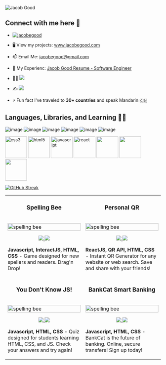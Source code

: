 ![Jacob Good](https://user-images.githubusercontent.com/57625094/168236708-294de0dc-703f-435e-bfd0-e85bdfca6542.png)

<!-- <h1 align="center">Hi 👋, I'm Jacob</h1>
<h3 align="center">A passionate full-stack developer from the USA</h3>
-->
 
 
## Connect with me here 🔗
- <p align="left"> <a href="https://twitter.com/jacobegood" target="blank"><img src="https://img.shields.io/twitter/follow/jacobegood?logo=twitter&style=for-the-badge" alt="jacobegood" /></a> </p>
- 🖥 View my projects: <a href="www.jacobegood.com" target="_blank">www.jacobegood.com</a>
- 📫 Email Me: jacobegood@gmail.com
- 📄 My Experienc: [Jacob Good Resume - Software Engineer](https://www.jacobegood.com/Software%20Engineer%20-%20Jacob%20Good.pdf)
- 🧑‍💻 <a href="https://www.linkedin.com/in/jacobegood/" target="_blank"><img src="https://img.shields.io/badge/LinkedIn-0077B5?style=for-the-badge&logo=linkedin&logoColor=white"></a>
- ✍️ <a href="https://snake0.hashnode.dev/" target="_blank"><img src="https://img.shields.io/badge/Hashnode-2962FF?style=for-the-badge&logo=hashnode&logoColor=white"></a>
 
- ⚡ Fun fact I've traveled to **30+ countries** and speak Mandarin 🇨🇳



## Languages, Libraries, and Learning 👨‍💻
   ![image](https://img.shields.io/badge/Numpy-777BB4?style=for-the-badge&logo=numpy&logoColor=white
)   ![image](https://img.shields.io/badge/Pandas-2C2D72?style=for-the-badge&logo=pandas&logoColor=white
)   ![image](https://img.shields.io/badge/Python-FFD43B?style=for-the-badge&logo=python&logoColor=blue
)   ![image](https://img.shields.io/badge/Swift-FA7343?style=for-the-badge&logo=swift&logoColor=white
)   ![image](https://img.shields.io/badge/Coursera-0056D2?style=for-the-badge&logo=Coursera&logoColor=white
)   ![image](https://img.shields.io/badge/freecodecamp-27273D?style=for-the-badge&logo=freecodecamp&logoColor=white) 


<img src="https://icongr.am/devicon/css3-original.svg?size=128&color=currentColor" alt="css3" width="70" height="70" style="max-width: 100%;"> <!--  CSS  --> <img src="https://icongr.am/devicon/html5-original.svg?size=128&color=currentColor" alt="html5" width="70" height="70" style="max-width: 100%;"> <!--  HTML  --> <img src="https://icongr.am/devicon/javascript-original.svg?size=128&color=currentColor" alt="javascript" width="70" height="70" style="max-width: 100%;"> <!-- JavaScript --> <img src="https://icongr.am/devicon/react-original-wordmark.svg?size=128&color=currentColor" alt="react" width="70" height="70" style="max-width: 100%;"> <!-- React --> <img src="https://icongr.am/devicon/mongodb-original-wordmark.svg?size=128&color=currentColor" width="70" height="70" style="max-width: 100%;"> <!--- MongoDB --> <img src="https://icongr.am/devicon/nodejs-original.svg?size=128&color=currentColor" width="70" height="70" style="max-width: 100%;"> <!-- Node.js --> <img src="https://icongr.am/devicon/express-original.svg?size=128&color=currentColor" width="70" height="70" style="max-width: 100%;"> <!-- Express.js -->
  

  

[![GitHub Streak](http://github-readme-streak-stats.herokuapp.com?user=Snake0good&theme=react&date_format=M%20j%5B%2C%20Y%5D)](https://git.io/streak-stats)
 


<!-- something big below -->
<table>
 <tbody>
  <tr>
   <td width='50%' valign='top'>
    <h3 align="center" dir="auto">Spelling Bee</h3>
    <br>
    <a href="https://spelling-bee-abc.netlify.app" rel="nofollow">
     <img src="https://user-images.githubusercontent.com/57625094/167794867-9cebbed9-c165-4987-bc66-ad626788c26c.gif" width="100%" alt="spelling bee" style="max-width: 100%;">
    </a>
    <p align="center" dir="auto">  
     <a href="https://github.com/Snake0good/Drag-and-Drop-Spelling-Game"> 
      <img src="https://img.shields.io/badge/Repo-2962FF?style=for-the-badge&logo=github&logoColor=white">
     </a>
     <a href="https://spelling-bee-abc.netlify.app" rel="nofollow">
      <img src="https://img.shields.io/badge/Live-white?style=for-the-badge&logo=html5&logoColor=2962FF">
     </a>
    </p>
    <p dir="auto">
     <strong>Javascript, InteractJS, HTML, CSS </strong> - Game designed for new spellers and readers. Drag'n Drop!
    </p>
   </td>
   
   
   <td width='50%' valign='top'>
    <h3 align="center" dir="auto">Personal QR</h3>
    <br>
    <a href="https://warm-travesseiro-ef82be.netlify.app/" rel="nofollow">
     <img src="https://user-images.githubusercontent.com/57625094/167797062-6720e850-4d00-457b-8e54-b4a27dbcf01c.gif" width="100%" alt="spelling bee" style="max-width: 100%;">
    </a>
    <p align="center" dir="auto">  
     <a href="https://github.com/Snake0good/React-QR-Code-Generator"> 
      <img src="https://img.shields.io/badge/Repo-2962FF?style=for-the-badge&logo=github&logoColor=white">
     </a>
     <a href="https://warm-travesseiro-ef82be.netlify.app/" rel="nofollow">
      <img src="https://img.shields.io/badge/Live-white?style=for-the-badge&logo=html5&logoColor=2962FF">
     </a>
    </p>
    <p dir="auto">
     <strong>ReactJS, QR API, HTML, CSS</strong> - Instant QR Generator for any website or web search. Save and share with your friends!
    </p>
   </td>
  </tr>
  
  
  <tr>
   <td width='50%' valign='top'>
    <h3 align="center" dir="auto">You Don't Know JS!</h3>
    <br>
    <a href="https://100devs-html-css-javascript-quiz.netlify.app/" rel="nofollow">
     <img src="https://user-images.githubusercontent.com/57625094/167802378-872e6358-d403-40e4-bf7b-31a3ce849968.gif" width="100%" alt="spelling bee" style="max-width: 100%;">
    </a>
    <p align="center" dir="auto">  
     <a href="https://github.com/Snake0good/100Devs-Quiz"> 
      <img src="https://img.shields.io/badge/Repo-2962FF?style=for-the-badge&logo=github&logoColor=white">
     </a>
     <a href="https://100devs-html-css-javascript-quiz.netlify.app/" rel="nofollow">
      <img src="https://img.shields.io/badge/Live-white?style=for-the-badge&logo=html5&logoColor=2962FF">
     </a>
    </p>
    <p dir="auto">
     <strong>Javascript, HTML, CSS </strong> - Quiz designed for students learning HTML, CSS, and JS. Check your answers and try again!
    </p>
   </td>
   
   
   <td width='50%' valign='top'>
    <h3 align="center" dir="auto">BankCat Smart Banking</h3>
    <br>
    <a href="https://bankcat-website-mockup.netlify.app/" rel="nofollow">
     <img src="https://user-images.githubusercontent.com/57625094/167801083-b09e679c-e115-4980-a9e4-fd3bf2951c63.gif" width="100%" alt="spelling bee" style="max-width: 100%;">
    </a>
    <p align="center" dir="auto">  
     <a href="https://github.com/Snake0good/BankCat-Website"> 
      <img src="https://img.shields.io/badge/Repo-2962FF?style=for-the-badge&logo=github&logoColor=white">
     </a>
     <a href="https://bankcat-website-mockup.netlify.app/" rel="nofollow">
      <img src="https://img.shields.io/badge/Live-white?style=for-the-badge&logo=html5&logoColor=2962FF">
     </a>
    </p>
    <p dir="auto">
     <strong>Javascript, HTML, CSS </strong> - BankCat is the future of banking. Online, secure transfers! Sign up today!
    </p>
   </td>
  </tr>
 </tbody>
</table>
